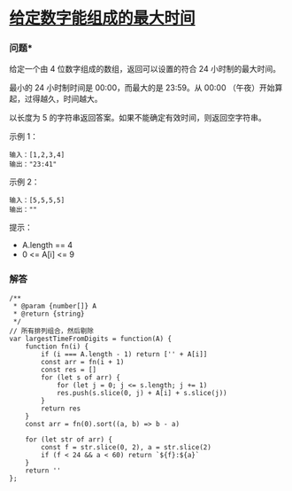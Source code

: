 # [给定数字能组成的最大时间](https://leetcode-cn.com/problems/largest-time-for-given-digits)

### 问题*

给定一个由 4 位数字组成的数组，返回可以设置的符合 24 小时制的最大时间。

最小的 24 小时制时间是 00:00，而最大的是 23:59。从 00:00 （午夜）开始算起，过得越久，时间越大。

以长度为 5 的字符串返回答案。如果不能确定有效时间，则返回空字符串。



示例 1：

```
输入：[1,2,3,4]
输出："23:41"
```
示例 2：

```
输入：[5,5,5,5]
输出：""
```


提示：

* A.length == 4
* 0 <= A[i] <= 9

### 解答

```
/**
 * @param {number[]} A
 * @return {string}
 */
// 所有排列组合，然后剔除
var largestTimeFromDigits = function(A) {
    function fn(i) {
        if (i === A.length - 1) return ['' + A[i]]
        const arr = fn(i + 1)
        const res = []
        for (let s of arr) {
            for (let j = 0; j <= s.length; j += 1)
            res.push(s.slice(0, j) + A[i] + s.slice(j))
        }
        return res
    }
    const arr = fn(0).sort((a, b) => b - a)

    for (let str of arr) {
        const f = str.slice(0, 2), a = str.slice(2)
        if (f < 24 && a < 60) return `${f}:${a}`
    }
    return ''
};
```
